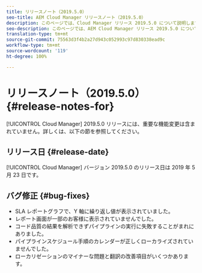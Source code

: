 ```yaml
---
title: リリースノート（2019.5.0）
seo-title: AEM Cloud Manager リリースノート（2019.5.0）
description: このページでは、Cloud Manager リリース 2019.5.0 について説明します。
seo-description: このページでは、AEM Cloud Manager リリース 2019.5.0 について説明します。
translation-type: tm+mt
source-git-commit: 75563d3f4b2a27d943c052993c97d830338ead9c
workflow-type: tm+mt
source-wordcount: '119'
ht-degree: 100%

---
```



# リリースノート（2019.5.0） {#release-notes-for}

[!UICONTROL Cloud Manager] 2019.5.0 リリースには、重要な機能変更は含まれていません。詳しくは、以下の節を参照してください。

## リリース日 {#release-date}

[!UICONTROL Cloud Manager] バージョン 2019.5.0 のリリース日は 2019 年 5 月 23 日です。


## バグ修正 {#bug-fixes}

* SLA レポートグラフで、Y 軸に繰り返し値が表示されていました。
* レポート画面が一部のお客様に表示されていませんでした。
* コード品質の結果を解析できずパイプラインの実行に失敗することがまれにありました。
* パイプラインスケジュール手順のカレンダーが正しくローカライズされていませんでした。
* ローカリゼーションのマイナーな問題と翻訳の改善項目がいくつかあります。